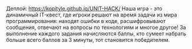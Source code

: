Деплой: https://kopityle.github.io/UNIT-HACK/
Наша игра - это динамичный IT-квест, где игроки решают на время задачи из мира программирования: 
находят ошибки в коде, расшифровывают сообщения, отвечают на вопросы по технологиям и многое другое! 
За выполнение каждого задания начисляются баллы, кто сумеет набрать больше всего баллов за 3 минуты, тот становится победителем.
